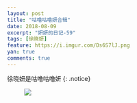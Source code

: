 ```yaml
---
layout: post
title: "咕噜咕噜妍合辑"
date: 2018-08-09
excerpt: "妍妍的日记-59"
tags: [徐晓妍]
feature: https://i.imgur.com/Ds6S7lJ.png
yan: true
comments: true
---
```

徐晓妍是咕噜咕噜妍
{: .notice}
<figure>
    <img src="{{ site.staticUrl }}/yanyan/image/guluguluyanheji.jpg?imageMogr2/auto-orient" />
</figure>
